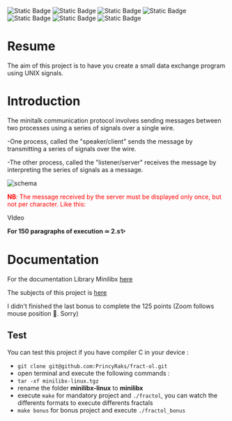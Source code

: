 ![Static Badge](https://img.shields.io/badge/School_42-Antananarivo_Madagascar-green?logo=42) ![Static Badge](https://img.shields.io/badge/System_Linux-Ubuntu-green) ![Static Badge](https://img.shields.io/badge/Language-C-blue) ![Static Badge](https://img.shields.io/badge/Subject-fr-blue) ![Static Badge](https://img.shields.io/badge/Total_point_%2B_bonus-125pts_outstanding-green) ![Static Badge](https://img.shields.io/badge/Norminette_V4-done-green) ![Static Badge](https://img.shields.io/badge/Leaks-No_leaks-green)

# Resume

The aim of this project is to have you create a small data exchange program using UNIX signals.

# Introduction 

The minitalk communication protocol involves sending messages between two processes using a series of signals over a single wire. 

-One process, called the "speaker/client" sends the message by transmitting a series of signals over the wire. 

-The other process, called the "listener/server" receives the message by interpreting the series of signals as a message.

![schema](https://42-cursus.gitbook.io/~gitbook/image?url=https%3A%2F%2F2977649544-files.gitbook.io%2F%7E%2Ffiles%2Fv0%2Fb%2Fgitbook-x-prod.appspot.com%2Fo%2Fspaces%252Fz2zo8aAL0o31034sj7J7%252Fuploads%252F5eY61q1QT9MHUx2Zxf7g%252Fminitalk_scheme.png%3Falt%3Dmedia%26token%3D22a960bd-d30e-4e73-a4e7-a683b9c4d931&width=768&dpr=4&quality=100&sign=967dfba2&sv=1) 

<font color="red">**NB**: The message received by the server must be displayed only once, but not per character. Like this: </font>

VIdeo

**For 150 paragraphs of execution ≃ 2.s✨**




# Documentation

For the documentation Library Minilibx [here](https://harm-smits.github.io/42docs/)

The subjects of this project is [here](https://github.com/PrincyRaks/fract-ol/blob/main/fr.subject.pdf)

I didn't finished the last bonus to complete the 125 points (Zoom follows mouse position 🥲. Sorry)

## Test
You can test this project if you have compiler C in your device :

- `git clone git@github.com:PrincyRaks/fract-ol.git`
- open terminal and execute the following commands :
 - `tar -xf minilibx-linux.tgz`
 - rename the folder **minilibx-linux** to **minilibx**
- execute `make` for mandatory project and `./fractol`, you can watch the differents formats to execute differents fractals
- `make bonus` for bonus project and execute `./fractol_bonus`

